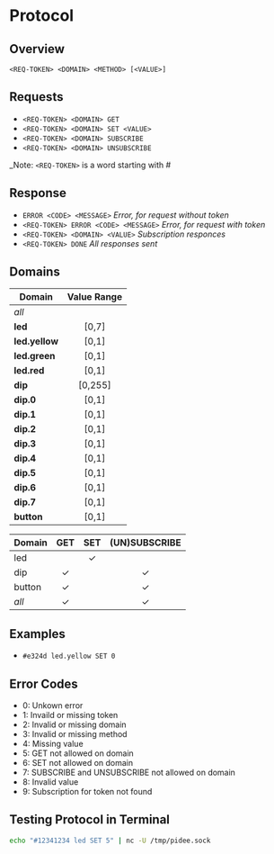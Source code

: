 Protocol
========

Overview
--------

`<REQ-TOKEN> <DOMAIN> <METHOD> [<VALUE>]`

## Requests

- `<REQ-TOKEN> <DOMAIN> GET`
- `<REQ-TOKEN> <DOMAIN> SET <VALUE>`
- `<REQ-TOKEN> <DOMAIN> SUBSCRIBE`
- `<REQ-TOKEN> <DOMAIN> UNSUBSCRIBE`

_Note: `<REQ-TOKEN>` is a word starting with #

## Response

- `ERROR <CODE> <MESSAGE>` _Error, for request without token_
- `<REQ-TOKEN> ERROR <CODE> <MESSAGE>` _Error, for request with token_
- `<REQ-TOKEN> <DOMAIN> <VALUE>` _Subscription responces_
- `<REQ-TOKEN> DONE` _All responses sent_

Domains
-------

| Domain          | Value Range | 
|-----------------|:-----------:|
| _all_           |             |
| __led__         | [0,7]       |
| __led.yellow__  | [0,1]       |
| __led.green__   | [0,1]       |
| __led.red__     | [0,1]       |
| __dip__         | [0,255]     |
| __dip.0__       | [0,1]       |
| __dip.1__       | [0,1]       |
| __dip.2__       | [0,1]       |
| __dip.3__       | [0,1]       |
| __dip.4__       | [0,1]       |
| __dip.5__       | [0,1]       |
| __dip.6__       | [0,1]       |
| __dip.7__       | [0,1]       |
| __button__      | [0,1]       |

| Domain  | GET      | SET      | (UN)SUBSCRIBE |
|---------|:--------:|:--------:|:-------------:|
| led     |          | &#x2713; |               | 
| dip     | &#x2713; |          | &#x2713;      | 
| button  | &#x2713; |          | &#x2713;      | 
| _all_   | &#x2713; |          | &#x2713;      | 

Examples
--------

- `#e324d led.yellow SET 0`

Error Codes
-----------

- 0: Unkown error
- 1: Invaild or missing token
- 2: Invalid or missing domain
- 3: Invalid or missing method
- 4: Missing value
- 5: GET not allowed on domain
- 6: SET not allowed on domain
- 7: SUBSCRIBE and UNSUBSCRIBE not allowed on domain
- 8: Invalid value
- 9: Subscription for token not found

Testing Protocol in Terminal
----------------------------

```bash
echo "#12341234 led SET 5" | nc -U /tmp/pidee.sock
```


